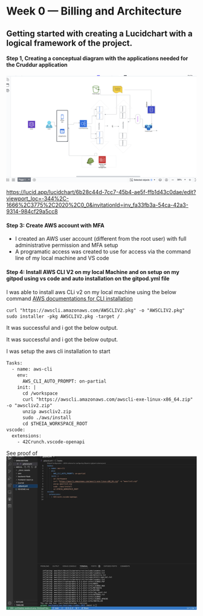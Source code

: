 # Week 0 — Billing and Architecture

## Getting started with creating a Lucidchart with a logical framework of the project.

#### Step 1, Creating a conceptual diagram with the applications needed for the Cruddur application

![Conceptual Diagram](cruddur-assests/week-0/conceptual%20Diagram.png)
    
https://lucid.app/lucidchart/6b28c44d-7cc7-45b4-ae5f-ffb1d43c0dae/edit?viewport_loc=-344%2C-1666%2C3775%2C2020%2C0_0&invitationId=inv_fa33fb3a-54ca-42a3-9314-984cf29a5cc8

#### Step 3: Create AWS account with MFA

- I created an  AWS user account (different from the root user) with full administrative permission and MFA setup
- A programatic access was created to use for access via the command line of my local machine and VS code


#### Step 4: Install  AWS CLI V2 on my local Machine and on setup on my gitpod using vs code and auto installation on the gitpod.yml file

I was able to install aws CLi v2 on my local machine using the below command [AWS documentations for CLI installation](https://docs.aws.amazon.com/cli/latest/userguide/getting-started-install.html)
```
curl "https://awscli.amazonaws.com/AWSCLIV2.pkg" -o "AWSCLIV2.pkg"
sudo installer -pkg AWSCLIV2.pkg -target /
```
It was successful and i got the below output.


It was successful and i got the below output.

I was setup the aws cli installation to start 
```
Tasks:
  - name: aws-cli
    env:
      AWS_CLI_AUTO_PROMPT: on-partial
    init: |
      cd /workspace
      curl "https://awscli.amazonaws.com/awscli-exe-linux-x86_64.zip" -o "awscliv2.zip"
      unzip awscliv2.zip
      sudo ./aws/install
      cd $THEIA_WORKSPACE_ROOT
vscode:
  extensions:
    - 42Crunch.vscode-openapi
```
See proof of 
![proof of installation](cruddur-assests/week-0/Gitpod.yml%20aws%20cli%20installation.jpg)
